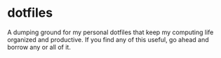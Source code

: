 # dotfiles
A dumping ground for my personal dotfiles that keep my computing life organized and productive. If you find any of this useful, go ahead and borrow any or all of it.
